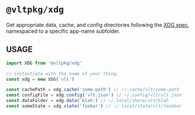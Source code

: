 # `@vltpkg/xdg`

Get appropriate data, cache, and config directories following the
[XDG spec](https://wiki.archlinux.org/title/XDG_Base_Directory),
namespaced to a specific app-name subfolder.

## USAGE

```js
import XDG from '@vltpkg/xdg'

// instantiate with the name of your thing.
const xdg = new XDG('vlt')

const cachePath = xdg.cache('some-path') // ~/.cache/vlt/some-path
const configFile = xdg.config('vlt.json') // ~/.config/vlt/vlt.json
const dataFolder = xdg.data('blah') // ~/.local/share/vlt/blah
const someState = xdg.state('foobar') // ~/.local/state/vlt/fooobar
```
